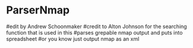 # ParserNmap
#edit by Andrew Schoonmaker
#credit to Alton Johnson for the searching function that is used in this
#parses grepable nmap output and puts into spreadsheet
#or you know just output nmap as an xml
